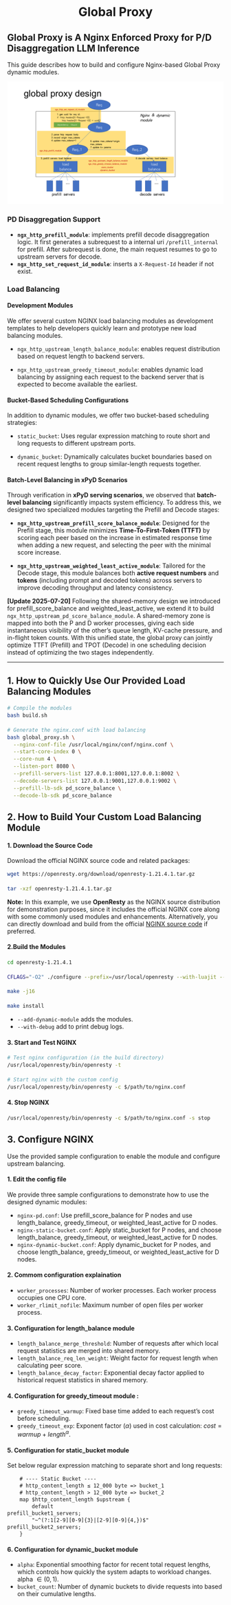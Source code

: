 <h1 align="center">
Global Proxy
</h1>

## Global Proxy is A Nginx Enforced Proxy for P/D Disaggregation LLM Inference 

This guide describes how to build and configure Nginx-based Global Proxy dynamic modules.

![design](./img/global_proxy_design.png)

### PD Disaggregation Support
- **`ngx_http_prefill_module`**: implements prefill decode disaggregation logic. It first generates a subrequest to a internal uri `/prefill_internal` for prefill. After subrequest is done, the main request resumes to go to upstream servers for decode.
- **`ngx_http_set_request_id_module`**: inserts a `X-Request-Id` header if not exist.

### Load Balancing  
#### Development Modules  

We offer several custom NGINX load balancing modules as development templates to help developers quickly learn and prototype new load balancing modules.

- `ngx_http_upstream_length_balance_module`: enables request distribution based on request length to backend servers.

- `ngx_http_upstream_greedy_timeout_module`: enables dynamic load balancing by assigning each request to the backend server that is expected to become available the earliest.
 

#### Bucket-Based Scheduling Configurations  

In addition to dynamic modules, we offer two bucket-based scheduling strategies:

- `static_bucket`: Uses regular expression matching to route short and long requests to different upstream ports.

- `dynamic_bucket`: Dynamically calculates bucket boundaries based on recent request lengths to group similar-length requests together.


#### Batch-Level Balancing in xPyD Scenarios  

Through verification in **xPyD serving scenarios**, we observed that **batch-level balancing** significantly impacts system efficiency. To address this, we designed two specialized modules targeting the Prefill and Decode stages:

- **`ngx_http_upstream_prefill_score_balance_module`**: Designed for the Prefill stage, this module minimizes **Time-To-First-Token (TTFT)** by scoring each peer based on the increase in estimated response time when adding a new request, and selecting the peer with the minimal score increase.

- **`ngx_http_upstream_weighted_least_active_module`**: Tailored for the Decode stage, this module balances both **active request numbers** and **tokens** (including prompt and decoded tokens) across servers to improve decoding throughput and latency consistency.

**[Update 2025-07-20]** Following the shared-memory design we introduced for prefill_score_balance and weighted_least_active, we extend it to build `ngx_http_upstream_pd_score_balance_module`. A shared-memory zone is mapped into both the P and D worker processes, giving each side instantaneous visibility of the other’s queue length, KV-cache pressure, and in-flight token counts. With this unified state, the global proxy can jointly optimize TTFT (Prefill) and TPOT (Decode) in one scheduling decision instead of optimizing the two stages independently.

---


## 1. How to Quickly Use Our Provided Load Balancing Modules

```bash
# Compile the modules
bash build.sh

# Generate the nginx.conf with load balancing
bash global_proxy.sh \
  --nginx-conf-file /usr/local/nginx/conf/nginx.conf \
  --start-core-index 0 \
  --core-num 4 \
  --listen-port 8080 \
  --prefill-servers-list 127.0.0.1:8001,127.0.0.1:8002 \
  --decode-servers-list 127.0.0.1:9001,127.0.0.1:9002 \
  --prefill-lb-sdk pd_score_balance \
  --decode-lb-sdk pd_score_balance
```

## 2. How to Build Your Custom Load Balancing Module

#### 1. **Download the Source Code**

Download the official NGINX source code and related packages:
```bash
wget https://openresty.org/download/openresty-1.21.4.1.tar.gz

tar -xzf openresty-1.21.4.1.tar.gz
```

**Note:** In this example, we use **OpenResty** as the NGINX source distribution for demonstration purposes, since it includes the official NGINX core along with some commonly used modules and enhancements. Alternatively, you can directly download and build from the official [NGINX source code](http://nginx.org/en/download.html) if preferred.

#### 2.**Build the Modules**
```bash
cd openresty-1.21.4.1

CFLAGS="-O2" ./configure --prefix=/usr/local/openresty --with-luajit --add-dynamic-module=/path/to/modules/your_custom_module 

make -j16

make install
```
- `--add-dynamic-module` adds the modules.
- `--with-debug` add to print debug logs.

#### 3. **Start and Test NGINX**

```bash
# Test nginx configuration (in the build directory)
/usr/local/openresty/bin/openresty -t

# Start nginx with the custom config
/usr/local/openresty/bin/openresty -c $/path/to/nginx.conf
```

#### 4. **Stop NGINX**

```bash
/usr/local/openresty/bin/openresty -c $/path/to/nginx.conf -s stop
```


## 3. Configure NGINX
Use the provided sample configuration to enable the module and configure upstream balancing.
#### 1. **Edit the config file**  
   We provide three sample configurations to demonstrate how to use the designed dynamic modules:

* `nginx-pd.conf`: Use prefill_score_balance for P nodes and use length_balance, greedy_timeout, or weighted_least_active for D nodes.
* `nginx-static-bucket.conf`: Apply static_bucket for P nodes, and choose length_balance, greedy_timeout, or weighted_least_active for D nodes.
* `nginx-dynamic-bucket.conf`: Apply dynamic_bucket for P nodes, and choose length_balance, greedy_timeout, or weighted_least_active  for D nodes.

#### 2. **Commom configuration explaination**
* `worker_processes`: Number of worker processes. Each worker process occupies one CPU core.
* `worker_rlimit_nofile`: Maximum number of open files per worker process.

#### 3. **Configuration for length_balance module**
 
* `length_balance_merge_threshold`: Number of requests after which local request statistics are merged into shared memory.
* `length_balance_req_len_weight`: Weight factor for request length when calculating peer score.
* `length_balance_decay_factor`: Exponential decay factor applied to historical request statistics in shared memory.


#### 4. **Configuration for greedy_timeout module** : 

* `greedy_timeout_warmup`: Fixed base time added to each request’s cost before scheduling.
* `greedy_timeout_exp`: Exponent factor ($\alpha$) used in cost calculation: $cost = warmup + length^{\alpha}$.

#### 5. **Configuration for static_bucket module**
Set below regular expression matching to separate short and long requests:
```
    # ---- Static Bucket ----
    # http_content_length ≤ 12_000 byte => bucket_1
    # http_content_length > 12_000 byte => bucket_2
    map $http_content_length $upstream {
        default                                     prefill_bucket1_servers;
        "~^(?:1[2-9][0-9]{3}|[2-9][0-9]{4,})$"      prefill_bucket2_servers;
    }
```

#### 6. **Configuration for dynamic_bucket module**

* `alpha`: Exponential smoothing factor for recent total request lengths, which controls how quickly the system adapts to workload changes. alpha $\in (0, 1)$.
* `bucket_count`: Number of dynamic buckets to divide requests into based on their cumulative lengths.